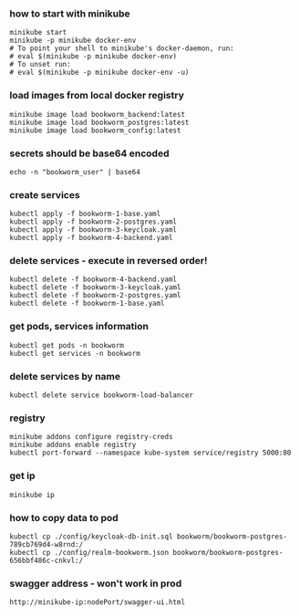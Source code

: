 ### how to start with minikube

    minikube start
    minikube -p minikube docker-env
    # To point your shell to minikube's docker-daemon, run:
    # eval $(minikube -p minikube docker-env)
    # To unset run:
    # eval $(minikube -p minikube docker-env -u)

### load images from local docker registry

    minikube image load bookworm_backend:latest
    minikube image load bookworm_postgres:latest
    minikube image load bookworm_config:latest

### secrets should be base64 encoded

    echo -n "bookworm_user" | base64

### create services

    kubectl apply -f bookworm-1-base.yaml
    kubectl apply -f bookworm-2-postgres.yaml
    kubectl apply -f bookworm-3-keycloak.yaml
    kubectl apply -f bookworm-4-backend.yaml

### delete services - execute in reversed order!

    kubectl delete -f bookworm-4-backend.yaml
    kubectl delete -f bookworm-3-keycloak.yaml
    kubectl delete -f bookworm-2-postgres.yaml
    kubectl delete -f bookworm-1-base.yaml

### get pods, services information

    kubectl get pods -n bookworm
    kubectl get services -n bookworm

### delete services by name

    kubectl delete service bookworm-load-balancer

### registry

    minikube addons configure registry-creds
    minikube addons enable registry
    kubectl port-forward --namespace kube-system service/registry 5000:80

### get ip

    minikube ip

### how to copy data to pod

    kubectl cp ./config/keycloak-db-init.sql bookworm/bookworm-postgres-789cb769d4-w8rnd:/
    kubectl cp ./config/realm-bookworm.json bookworm/bookworm-postgres-656bbf486c-cnkvl:/

### swagger address - won't work in prod

    http://minikube-ip:nodePort/swagger-ui.html
